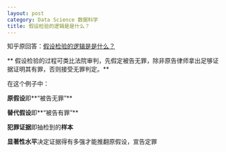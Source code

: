 ```yaml
---
layout: post
category: Data Science 数据科学
title: 假设检验的逻辑是是什么？
---
```


知乎原回答：[假设检验的逻辑是是什么？](https://www.zhihu.com/question/20254932/answer/354387118)

**
假设检验的过程可类比法院审判，先假定被告无罪，除非原告律师拿出足够证据证明其有罪，否则接受无罪判定。**

在这个例子中：

**原假设**即**“被告无罪”**

**替代假设**即**“被告有罪”**

**犯罪证据**即抽检到的**样本**

**显著性水平**决定证据得有多强才能推翻原假设，宣告定罪
